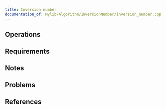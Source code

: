 ```yaml
---
title: Inversion number
documentation_of: Mylib/Algorithm/InversionNumber/inversion_number.cpp
---
```


## Operations

## Requirements

## Notes

## Problems

## References
